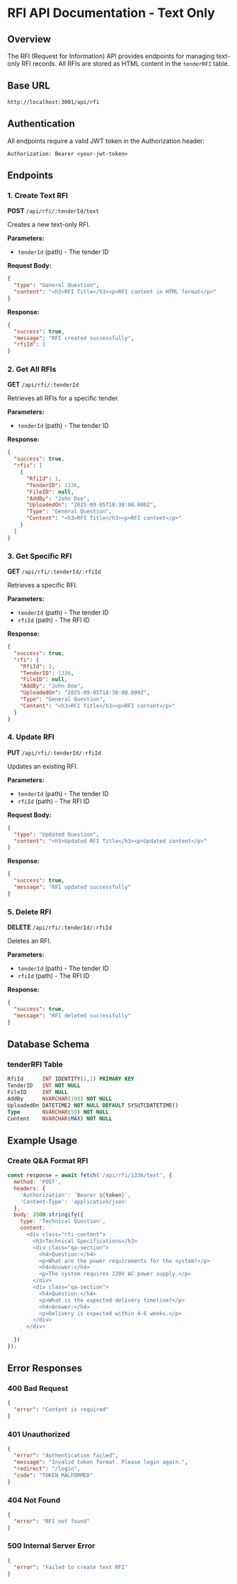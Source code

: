 # RFI API Documentation - Text Only

## Overview
The RFI (Request for Information) API provides endpoints for managing text-only RFI records. All RFIs are stored as HTML content in the `tenderRFI` table.

## Base URL
```
http://localhost:3001/api/rfi
```

## Authentication
All endpoints require a valid JWT token in the Authorization header:
```
Authorization: Bearer <your-jwt-token>
```

## Endpoints

### 1. Create Text RFI
**POST** `/api/rfi/:tenderId/text`

Creates a new text-only RFI.

**Parameters:**
- `tenderId` (path) - The tender ID

**Request Body:**
```json
{
  "type": "General Question",
  "content": "<h3>RFI Title</h3><p>RFI content in HTML format</p>"
}
```

**Response:**
```json
{
  "success": true,
  "message": "RFI created successfully",
  "rfiId": 1
}
```

### 2. Get All RFIs
**GET** `/api/rfi/:tenderId`

Retrieves all RFIs for a specific tender.

**Parameters:**
- `tenderId` (path) - The tender ID

**Response:**
```json
{
  "success": true,
  "rfis": [
    {
      "RfiId": 1,
      "TenderID": 1336,
      "FileID": null,
      "AddBy": "John Doe",
      "UploadedOn": "2025-09-05T18:30:00.000Z",
      "Type": "General Question",
      "Content": "<h3>RFI Title</h3><p>RFI content</p>"
    }
  ]
}
```

### 3. Get Specific RFI
**GET** `/api/rfi/:tenderId/:rfiId`

Retrieves a specific RFI.

**Parameters:**
- `tenderId` (path) - The tender ID
- `rfiId` (path) - The RFI ID

**Response:**
```json
{
  "success": true,
  "rfi": {
    "RfiId": 1,
    "TenderID": 1336,
    "FileID": null,
    "AddBy": "John Doe",
    "UploadedOn": "2025-09-05T18:30:00.000Z",
    "Type": "General Question",
    "Content": "<h3>RFI Title</h3><p>RFI content</p>"
  }
}
```

### 4. Update RFI
**PUT** `/api/rfi/:tenderId/:rfiId`

Updates an existing RFI.

**Parameters:**
- `tenderId` (path) - The tender ID
- `rfiId` (path) - The RFI ID

**Request Body:**
```json
{
  "type": "Updated Question",
  "content": "<h3>Updated RFI Title</h3><p>Updated content</p>"
}
```

**Response:**
```json
{
  "success": true,
  "message": "RFI updated successfully"
}
```

### 5. Delete RFI
**DELETE** `/api/rfi/:tenderId/:rfiId`

Deletes an RFI.

**Parameters:**
- `tenderId` (path) - The tender ID
- `rfiId` (path) - The RFI ID

**Response:**
```json
{
  "success": true,
  "message": "RFI deleted successfully"
}
```

## Database Schema

### tenderRFI Table
```sql
RfiId      INT IDENTITY(1,1) PRIMARY KEY
TenderID   INT NOT NULL
FileID     INT NULL
AddBy      NVARCHAR(100) NOT NULL
UploadedOn DATETIME2 NOT NULL DEFAULT SYSUTCDATETIME()
Type       NVARCHAR(50) NOT NULL
Content    NVARCHAR(MAX) NOT NULL
```

## Example Usage

### Create Q&A Format RFI
```javascript
const response = await fetch('/api/rfi/1336/text', {
  method: 'POST',
  headers: {
    'Authorization': `Bearer ${token}`,
    'Content-Type': 'application/json'
  },
  body: JSON.stringify({
    type: 'Technical Question',
    content: `
      <div class="rfi-content">
        <h3>Technical Specifications</h3>
        <div class="qa-section">
          <h4>Question:</h4>
          <p>What are the power requirements for the system?</p>
          <h4>Answer:</h4>
          <p>The system requires 220V AC power supply.</p>
        </div>
        <div class="qa-section">
          <h4>Question:</h4>
          <p>What is the expected delivery timeline?</p>
          <h4>Answer:</h4>
          <p>Delivery is expected within 4-6 weeks.</p>
        </div>
      </div>
    `
  })
});
```

## Error Responses

### 400 Bad Request
```json
{
  "error": "Content is required"
}
```

### 401 Unauthorized
```json
{
  "error": "Authentication failed",
  "message": "Invalid token format. Please login again.",
  "redirect": "/login",
  "code": "TOKEN_MALFORMED"
}
```

### 404 Not Found
```json
{
  "error": "RFI not found"
}
```

### 500 Internal Server Error
```json
{
  "error": "Failed to create text RFI"
}
```